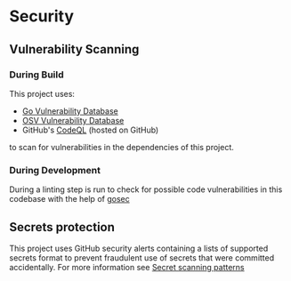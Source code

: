 # Security

## Vulnerability Scanning

### During Build

This project uses:

* [Go Vulnerability Database](https://go.dev/security/vuln/database)
* [OSV Vulnerability Database](https://osv.dev/)
* GitHub's [CodeQL](https://securitylab.github.com/tools/codeql) (hosted on GitHub)

to scan for vulnerabilities in the dependencies of this project.

### During Development

During a linting step is run to check for possible code vulnerabilities in this codebase
with the help of [gosec](https://github.com/securego/gosec)

## Secrets protection

This project uses GitHub security alerts containing a lists of supported secrets format
to prevent fraudulent use of secrets that were committed accidentally.
For more information see [Secret scanning patterns](https://docs.github.com/en/code-security/secret-scanning/secret-scanning-patterns#supported-secrets-for-push-protection)
